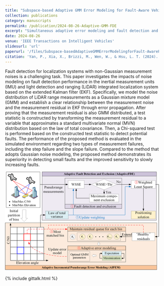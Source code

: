 ```yaml
---
title: "Subspace-based Adaptive GMM Error Modeling for Fault-Aware Vehicular GNSS Positioning in Urban Canyons"
collection: publications
category: manuscripts
permalink: /publication/2024-08-26-Adaptive-GMM-FDE
excerpt: "Simultaneous adaptive error modeling and fault detection and exclusion <br/><img src='/assets/images/AdpGMM-cover.jpg' width = '500'>"
date: 2024-08-26
venue: 'IEEE Transactions on Intelligent Vehicles'
slidesurl: 'url'
paperurl: '/files/Subspace-basedAdaptiveGMMErrorModelingforFault-AwarePseudorange-basedPositioninginUrbanCanyons.pdf'
citation: 'Yan, P., Xia, X., Brizzi, M., Wen, W., & Hsu, L. T. (2024). &quot;Subspace-based Adaptive GMM Error Modeling for Fault-Aware Pseudorange-based Positioning in Urban Canyons&quot;. <i>IEEE Transactions on Intelligent Vehicles</i>, [doi: 10.1109/TIV.2024.3450198](http://dx.doi.org/10.1109/TIV.2024.3450198)'
---
```



Fault detection for localization systems with non-Gaussian measurement noises is a challenging task. This paper investigates the impacts of noise modeling on fault detection performance in the inertial measurement units (IMU) and light detection and ranging (LiDAR) integrated localization system based on the extended Kalman filter (EKF). Specifically, we model the noise distribution of LiDAR range measurements as a Gaussian mixture model (GMM) and establish a clear relationship between the measurement noise and the measurement residual in EKF through error propagation. After proving that the measurement residual is also GMM distributed, a test statistic is constructed by transforming the measurement residual to a variable that approximates a standard multivariate normal (MVN) distribution based on the law of total covariance. Then, a Chi-squared test is performed based on the constructed test statistic to detect potential faults. The performance of the proposed method is evaluated in the simulated environment regarding two types of measurement failures, including the step failure and the slope failure. Compared to the method that adopts Gaussian noise modeling, the proposed method demonstrates its superiority in detecting small faults and the improved sensitivity to slowly increasing faults.

<img src='/assets/images/AdpGMM-cover.jpg' width = '900'>

{% include gittalk.html %}